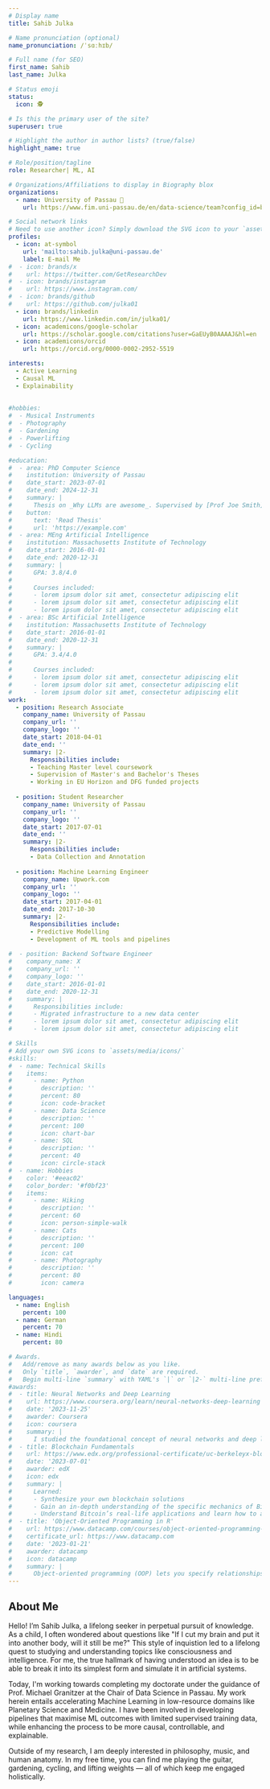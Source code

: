 ```yaml
---
# Display name
title: Sahib Julka

# Name pronunciation (optional)
name_pronunciation: /ˈsɑːhɪb/

# Full name (for SEO)
first_name: Sahib
last_name: Julka

# Status emoji
status:
  icon: 🕵

# Is this the primary user of the site?
superuser: true

# Highlight the author in author lists? (true/false)
highlight_name: true

# Role/position/tagline
role: Researcher| ML, AI

# Organizations/Affiliations to display in Biography blox
organizations:
  - name: University of Passau 🔗
    url: https://www.fim.uni-passau.de/en/data-science/team?config_id=b51b5dfe903a2b0768b4f3f1ffb59932&group_id=e3c6bf153c634610b8e8ab1991b4ea6a&module=TemplatePersondetails&range_id=fe6270326db54a4fa75c5fe1a5eaea48&username=julka01&cHash=04f3255af859d17576176823a5d50b05

# Social network links
# Need to use another icon? Simply download the SVG icon to your `assets/media/icons/` folder.
profiles:
  - icon: at-symbol
    url: 'mailto:sahib.julka@uni-passau.de'
    label: E-mail Me
#  - icon: brands/x
#    url: https://twitter.com/GetResearchDev
#  - icon: brands/instagram
#    url: https://www.instagram.com/
#  - icon: brands/github
#    url: https://github.com/julka01
  - icon: brands/linkedin
    url: https://www.linkedin.com/in/julka01/
  - icon: academicons/google-scholar
    url: https://scholar.google.com/citations?user=GaEUyB0AAAAJ&hl=en
  - icon: academicons/orcid
    url: https://orcid.org/0000-0002-2952-5519

interests:
  - Active Learning
  - Causal ML
  - Explainability
 
  
#hobbies:
#  - Musical Instruments
#  - Photography
#  - Gardening
#  - Powerlifting
#  - Cycling

#education:
#  - area: PhD Computer Science
#    institution: University of Passau
#    date_start: 2023-07-01
#    date_end: 2024-12-31
#    summary: |
#      Thesis on _Why LLMs are awesome_. Supervised by [Prof Joe Smith](https://example.com). Presented papers at 5 IEEE conferences with the contributions being published in 2 Springer journals.
#    button:
#      text: 'Read Thesis'
#      url: 'https://example.com'
#  - area: MEng Artificial Intelligence
#    institution: Massachusetts Institute of Technology
#    date_start: 2016-01-01
#    date_end: 2020-12-31
#    summary: |
#      GPA: 3.8/4.0
#
#      Courses included:
#      - lorem ipsum dolor sit amet, consectetur adipiscing elit
#      - lorem ipsum dolor sit amet, consectetur adipiscing elit
#      - lorem ipsum dolor sit amet, consectetur adipiscing elit
#  - area: BSc Artificial Intelligence
#    institution: Massachusetts Institute of Technology
#    date_start: 2016-01-01
#    date_end: 2020-12-31
#    summary: |
#      GPA: 3.4/4.0
#      
#      Courses included:
#      - lorem ipsum dolor sit amet, consectetur adipiscing elit
#      - lorem ipsum dolor sit amet, consectetur adipiscing elit
#      - lorem ipsum dolor sit amet, consectetur adipiscing elit
work:
  - position: Research Associate
    company_name: University of Passau
    company_url: ''
    company_logo: ''
    date_start: 2018-04-01
    date_end: ''
    summary: |2-
      Responsibilities include:
      - Teaching Master level coursework
      - Supervision of Master's and Bachelor's Theses
      - Working in EU Horizon and DFG funded projects
    
  - position: Student Researcher
    company_name: University of Passau
    company_url: ''
    company_logo: ''
    date_start: 2017-07-01
    date_end: ''
    summary: |2-
      Responsibilities include:
      - Data Collection and Annotation
  
  - position: Machine Learning Engineer
    company_name: Upwork.com
    company_url: ''
    company_logo: ''
    date_start: 2017-04-01
    date_end: 2017-10-30
    summary: |2-
      Responsibilities include:
      - Predictive Modelling 
      - Development of ML tools and pipelines
      
#  - position: Backend Software Engineer
#    company_name: X
#    company_url: ''
#    company_logo: ''
#    date_start: 2016-01-01
#    date_end: 2020-12-31
#    summary: |
#      Responsibilities include:
#      - Migrated infrastructure to a new data center
#      - lorem ipsum dolor sit amet, consectetur adipiscing elit
#      - lorem ipsum dolor sit amet, consectetur adipiscing elit

# Skills
# Add your own SVG icons to `assets/media/icons/`
#skills:
#  - name: Technical Skills
#    items:
#      - name: Python
#        description: ''
#        percent: 80
#        icon: code-bracket
#      - name: Data Science
#        description: ''
#        percent: 100
#        icon: chart-bar
#      - name: SQL
#        description: ''
#        percent: 40
#        icon: circle-stack
#  - name: Hobbies
#    color: '#eeac02'
#    color_border: '#f0bf23'
#    items:
#      - name: Hiking
#        description: ''
#        percent: 60
#        icon: person-simple-walk
#      - name: Cats
#        description: ''
#        percent: 100
#        icon: cat
#      - name: Photography
#        description: ''
#        percent: 80
#        icon: camera

languages:
  - name: English
    percent: 100
  - name: German
    percent: 70
  - name: Hindi
    percent: 80

# Awards.
#   Add/remove as many awards below as you like.
#   Only `title`, `awarder`, and `date` are required.
#   Begin multi-line `summary` with YAML's `|` or `|2-` multi-line prefix and indent 2 spaces below.
#awards:
#  - title: Neural Networks and Deep Learning
#    url: https://www.coursera.org/learn/neural-networks-deep-learning
#    date: '2023-11-25'
#    awarder: Coursera
#    icon: coursera
#    summary: |
#      I studied the foundational concept of neural networks and deep learning. By the end, I was familiar with the significant technological trends driving the rise of deep learning; build, train, and apply fully connected deep neural networks; implement efficient (vectorized) neural networks; identify key parameters in a neural network’s architecture; and apply deep learning to your own applications.
#  - title: Blockchain Fundamentals
#    url: https://www.edx.org/professional-certificate/uc-berkeleyx-blockchain-fundamentals
#    date: '2023-07-01'
#    awarder: edX
#    icon: edx
#    summary: |
#      Learned:
#      - Synthesize your own blockchain solutions
#      - Gain an in-depth understanding of the specific mechanics of Bitcoin
#      - Understand Bitcoin’s real-life applications and learn how to attack and destroy Bitcoin, Ethereum, smart contracts and Dapps, and alternatives to Bitcoin’s Proof-of-Work consensus algorithm
#  - title: 'Object-Oriented Programming in R'
#    url: https://www.datacamp.com/courses/object-oriented-programming-with-s3-and-r6-in-r
#    certificate_url: https://www.datacamp.com
#    date: '2023-01-21'
#    awarder: datacamp
#    icon: datacamp
#    summary: |
#      Object-oriented programming (OOP) lets you specify relationships between functions and the objects that they can act on, helping you manage complexity in your code. This is an intermediate level course, providing an introduction to OOP, using the S3 and R6 systems. S3 is a great day-to-day R programming tool that simplifies some of the functions that you write. R6 is especially useful for industry-specific analyses, working with web APIs, and building GUIs.
---
```


[//]: # (bio: sample bio)




## About Me
Hello! I’m Sahib Julka, a lifelong seeker in perpetual pursuit of knowledge. As a child, I often wondered about questions like  "If I cut my brain and put it into another body, will it still be me?" This style of inquistion led to a lifelong quest to studying and understanding topics like consciousness and intelligence. For me, the true hallmark of having understood an idea is to be able to break it into its simplest form and simulate it in artificial systems.

Today, I'm working towards completing my doctorate under the guidance of Prof. Michael Granitzer at the Chair of Data Science in Passau. My work herein entails accelerating Machine Learning in low-resource domains like Planetary Science and Medicine. I have been involved in developing pipelines that maximise ML outcomes with limited supervised training data, while enhancing the process to be more causal, controllable, and explainable.

Outside of my research, I am deeply interested in philosophy, music, and human anatomy. In my free time, you can find me playing the guitar, gardening, cycling, and lifting weights — all of which keep me engaged holistically.